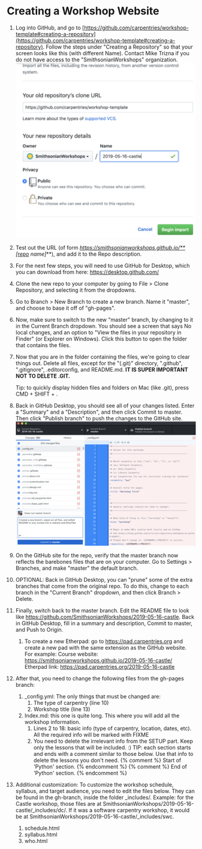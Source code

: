# Creating a Workshop Website

1. Log into GitHub, and go to [https://github.com/carpentries/workshop-template#creating-a-repository](https://github.com/carpentries/workshop-template#creating-a-repository). Follow the steps under "Creating a Repository" so that your screen looks like this (with different Name). Contact Mike Trizna if you do not have access to the "SmithsonianWorkshops" organization.
	![](images/creating_repo.png)
1. Test out the URL (of form *https://smithsonianworkshops.github.io/**[repo name]***), and add it to the Repo description.
1. For the next few steps, you will need to use GitHub for Desktop, which you can download from here: https://desktop.github.com/
1. Clone the new repo to your computer by going to File > Clone Repository, and selecting it from the dropdowns.
1. Go to Branch > New Branch to create a new branch. Name it "master", and choose to base it off of "gh-pages".
1. Now, make sure to switch to the new "master" branch, by changing to it in the Current Branch dropdown. You should see a screen that says No local changes, and an option to "View the files in your repository in Finder" (or Explorer on Windows). Click this button to open the folder that contains the files.
1. Now that you are in the folder containing the files, we're going to clear things out. Delete all files, except for the "(.git)" directory, ".github", ".gitignore", .editorconfig, and README.md. **IT IS SUPER IMPORTANT NOT TO DELETE .GIT.**
	
	Tip: to quickly display hidden files and folders on Mac (like .git), press CMD + SHIFT + .
	
1. Back in GitHub Desktop, you should see all of your changes listed. Enter a "Summary" and a "Description", and then click Commit to master. Then click "Publish branch" to push the changes to the GitHub site.
	![](images/github_changes.png)
1. On the GitHub site for the repo, verify that the master branch now reflects the barebones files that are on your computer. Go to Settings > Branches, and make "master" the default branch.
1. OPTIONAL: Back in GitHub Desktop, you can "prune" some of the extra branches that come from the original repo. To do this, change to each branch in the "Current Branch" dropdown, and then click Branch > Delete. 
1. Finally, switch back to the master branch. Edit the README file to look like https://github.com/SmithsonianWorkshops/2019-05-16-castle. Back in GitHub Desktop, fill in a summary and description, Commit to master, and Push to Origin.
	1. To create a new Etherpad: go to https://pad.carpentries.org and create a new pad with the same extension as the GitHub website. For example: Course website: https://smithsonianworkshops.github.io/2019-05-16-castle/ Etherpad link: https://pad.carpentries.org/2019-05-16-castle
1. After that, you need to change the following files from the gh-pages branch:
	1. _config.yml: The only things that must be changed are:
		1. The type of carpentry (line 10)
		1. Workshop title (line 13)
	1. Index.md: this one is quite long. This where you will add all the workshop information. 
		1. Lines 2 to 18: basic info (type of carpentry, location, dates, etc). All the required info will be marked with FIXME
		1. You need to delete the irrelevant info from the SETUP part. Keep only the lessons that will be included. :) 
			TIP: each section starts and ends with a comment similar to those below. Use that info to delete the lessons you don't need.
			{% comment %} Start of 'Python' section. {% endcomment %}
			{% comment %} End of 'Python' section. {% endcomment %}
1. Additional customization: To customize the workshop schedule, syllabus, and target audience, you need to edit the files below. They can be found in the gh-branch, inside the folder _includes/<carpentrytype>. Example: for the Castle workshop, those files are at SmithsonianWorkshops/2019-05-16-castle/_includes/dc/. If it was a software carpentry workshop, it would be at SmithsonianWorkshops/2019-05-16-castle/_includes/swc.
	1. schedule.html
	1. syllabus.html
	1. who.html
